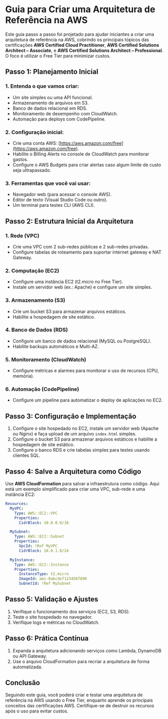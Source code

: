 
# Guia para Criar uma Arquitetura de Referência na AWS

Este guia passo a passo foi projetado para ajudar iniciantes a criar uma arquitetura de referência na AWS, cobrindo os principais tópicos das certificações **AWS Certified Cloud Practitioner**, **AWS Certified Solutions Architect – Associate**, e **AWS Certified Solutions Architect – Professional**. O foco é utilizar o Free Tier para minimizar custos.

## Passo 1: Planejamento Inicial

### 1. Entenda o que vamos criar:
- Um site simples ou uma API funcional.
- Armazenamento de arquivos em S3.
- Banco de dados relacional em RDS.
- Monitoramento de desempenho com CloudWatch.
- Automação para deploys com CodePipeline.

### 2. Configuração inicial:
- Crie uma conta AWS: [https://aws.amazon.com/free](https://aws.amazon.com/free).
- Habilite o Billing Alerts no console de CloudWatch para monitorar gastos.
- Configure o AWS Budgets para criar alertas caso algum limite de custo seja ultrapassado.

### 3. Ferramentas que você vai usar:
- Navegador web (para acessar o console AWS).
- Editor de texto (Visual Studio Code ou outro).
- Um terminal para testes CLI (AWS CLI).

## Passo 2: Estrutura Inicial da Arquitetura

### 1. Rede (VPC)
- Crie uma VPC com 2 sub-redes públicas e 2 sub-redes privadas.
- Configure tabelas de roteamento para suportar internet gateway e NAT Gateway.

### 2. Computação (EC2)
- Configure uma instância EC2 (t2.micro no Free Tier).
- Instale um servidor web (ex.: Apache) e configure um site simples.

### 3. Armazenamento (S3)
- Crie um bucket S3 para armazenar arquivos estáticos.
- Habilite a hospedagem de site estático.

### 4. Banco de Dados (RDS)
- Configure um banco de dados relacional (MySQL ou PostgreSQL).
- Habilite backups automáticos e Multi-AZ.

### 5. Monitoramento (CloudWatch)
- Configure métricas e alarmes para monitorar o uso de recursos (CPU, memória).

### 6. Automação (CodePipeline)
- Configure um pipeline para automatizar o deploy de aplicações no EC2.

## Passo 3: Configuração e Implementação

1. Configure o site hospedado no EC2, instale um servidor web (Apache ou Nginx) e faça upload de um arquivo `index.html` simples.
2. Configure o bucket S3 para armazenar arquivos estáticos e habilite a hospedagem de site estático.
3. Configure o banco RDS e crie tabelas simples para testes usando clientes SQL.

## Passo 4: Salve a Arquitetura como Código

Use **AWS CloudFormation** para salvar a infraestrutura como código. Aqui está um exemplo simplificado para criar uma VPC, sub-rede e uma instância EC2:

```yaml
Resources:
  MyVPC:
    Type: AWS::EC2::VPC
    Properties:
      CidrBlock: 10.0.0.0/16

  MySubnet:
    Type: AWS::EC2::Subnet
    Properties:
      VpcId: !Ref MyVPC
      CidrBlock: 10.0.1.0/24

  MyInstance:
    Type: AWS::EC2::Instance
    Properties:
      InstanceType: t2.micro
      ImageId: ami-0abcdef1234567890
      SubnetId: !Ref MySubnet
```

## Passo 5: Validação e Ajustes

1. Verifique o funcionamento dos serviços (EC2, S3, RDS).
2. Teste o site hospedado no navegador.
3. Verifique logs e métricas no CloudWatch.

## Passo 6: Prática Contínua

1. Expanda a arquitetura adicionando serviços como Lambda, DynamoDB ou API Gateway.
2. Use o arquivo CloudFormation para recriar a arquitetura de forma automatizada.

## Conclusão

Seguindo este guia, você poderá criar e testar uma arquitetura de referência na AWS usando o Free Tier, enquanto aprende os principais conceitos das certificações AWS. Certifique-se de destruir os recursos após o uso para evitar custos.

